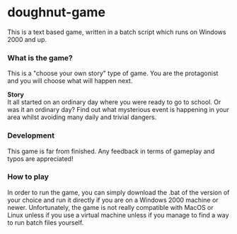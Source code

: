 # doughnut-game

This is a text based game, written in a batch script which runs on Windows 2000 and up.

<h3>What is the game?</h3>

This is a "choose your own story" type of game. You are the protagonist and you will choose what will happen next.

<b>Story</b><br>
It all started on an ordinary day where you were ready to go to school. Or was it an ordinary day? Find out what mysterious event is happening in your area whilst avoiding many daily and trivial dangers.

<h3>Development</h3>

This game is far from finished. Any feedback in terms of gameplay and typos are appreciated!

<h3>How to play</h3>

In order to run the game, you can simply download the .bat of the version of your choice and run it directly if you are on a Windows 2000 machine or newer. Unfortunately, the game is not really compatible with MacOS or Linux unless if you use a virtual machine unless if you manage to find a way to run batch files yourself.
